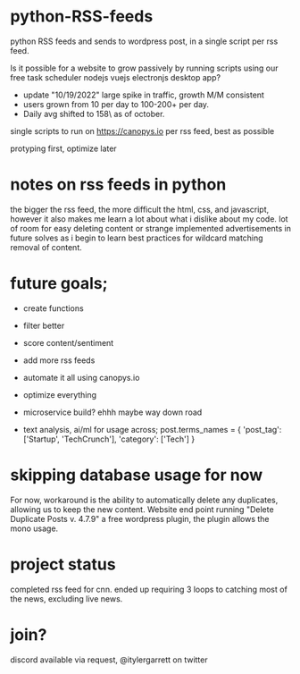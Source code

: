 # python-RSS-feeds
python RSS feeds and sends to wordpress post, in a single script per rss feed.

Is it possible for a website to grow passively by running scripts using our free task scheduler nodejs vuejs electronjs desktop app?
- update "10/19/2022" large spike in traffic, growth M/M consistent
- users grown from 10 per day to 100-200+ per day.
- Daily avg shifted to 158\ as of october.

single scripts to run on https://canopys.io per rss feed, best as possible 

protyping first, optimize later


# notes on rss feeds in python
the bigger the rss feed, the more difficult the html, css, and javascript, however it also makes me learn a lot about what i dislike about my code. lot of room for easy deleting content or strange implemented advertisements in future solves as i begin to learn best practices for wildcard matching removal of content.

# future goals;
- create functions
- filter better
- score content/sentiment
- add more rss feeds
- automate it all using canopys.io
- optimize everything
- microservice build? ehhh maybe way down road

- text analysis, ai/ml for usage across;
post.terms_names = {
    'post_tag': ['Startup', 'TechCrunch'],
    'category': ['Tech']
  }

# skipping database usage for now
For now, workaround is the ability to automatically delete any duplicates, allowing us to keep the new content.
Website end point running "Delete Duplicate Posts v. 4.7.9" a free wordpress plugin, the plugin allows the mono usage.


# project status
completed rss feed for cnn. ended up requiring 3 loops to catching most of the news, excluding live news.

# join?
discord available via request, @itylergarrett on twitter
